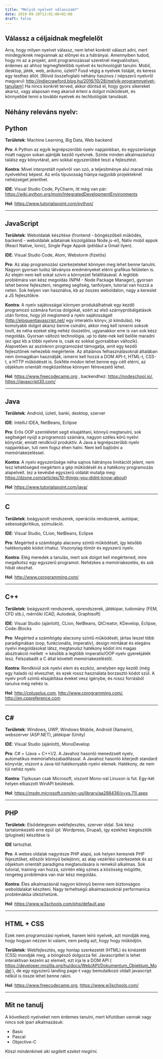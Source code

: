 ```yaml
---
title: "Melyik nyelvet válasszam?"
date: 2019-09-28T13:01:06+02:00
draft: false
---
```



Válassz a céljaidnak megfelelőt
---

Arra, hogy milyen nyelvet válassz, nem lehet konkrét választ adni, mert mindegyiknek megvannak az előnyei és a hátrányai. Amennyiben tudod, hogy mi az a projekt, amit programozással szeretnél megvalósítani, érdemes az ahhoz legmegfelelőbb nyelvet és technológiát tanulni. Mobil, desktop, játék, web, arduino, üzleti? Fusd végig a nyelvek listáját, és keress egy testhez állót. [Rövid összefoglaló néhány hasznos / népszerű nyelvről magyarul: http://indiecrawford.blog.hu/2016/10/28/melyik-programnyelvet-tanuljam]
Ha nincs konkrét terved, akkor döntsd el, hogy gyors sikereket akarsz, vagy alaposan meg akarod érteni a dolgot működését, és könnyebbé tenni a további nyelvek és techbológiák tanulását.

Néhány releváns nyelv:
---

Python
---
**Területek**: Machine Learning, Big Data, Web backend

**Pro**: A Python az egyik legnépszerűbb nyelv napjainkban, és egyszerűsége miatt nagyon sokan ajánlják kezdő nyelvnek. Szinte minden alkalmazáshoz találsz egy könyvtárat, ami sokkal egyszerűbbé teszi a fejlesztést.

**Kontra**: Mivel interpretált nyelvről van szó, a teljesítménye alul marad más nyelvekhez képest. Az erős típusosság hiánya nagyobb projekteknél nehézséget jelenthet.

**IDE**: Visual Studio Code, PyCharm, itt még van pár: https://wiki.python.org/moin/IntegratedDevelopmentEnvironments

**Hol**: https://www.tutorialspoint.com/python/

----
JavaScript
---
**Területek**: Weboldalak készítése (frontend - böngészőbeli működés, backend - weboldalak adatainak kiszolgálása Node.js-el), Natív mobil appok (React Native, Ionic), Single Page Appok (például a Gmail ilyen).

**IDE**: Visual Studio Code, Atom, Webstorm (fizetős)

**Pro**: Az alap programozási szerkezeteket könnyen meg lehet benne tanulni. Nagyon gyorsan tudsz látványos eredményeket elérni grafikus felületen is. Az elején nem kell sokat szívni a környezet felállításával. A legtöbb problémára van kész megoldás (NPM - Node Package Manager), gyorsan lehet benne fejleszteni, rengeteg segítség, tanfolyam, tutorial van hozzá a neten. Sok helyen van használva, kb az összes weboldalon, nagy a kereslet a JS fejlesztőkre. 

**Kontra**: A nyelv sajátosságai könnyen produkálhatnak egy kezdő programozó számára furcsa dolgokat, ezért az első szárnypróbálgatások után fontos, hogy jól megismerd a nyelv sajátosságait (http://eloquentjavascript.net/ egy interaktív könyv, jó kiindulás). Ha komolyabb dolgot akarsz benne csinálni, akkor meg kell ismerni soksok toolt, és néha ezeket elég nehéz összelőni, ugyanakkor erre is van sok kész megoldás. Gyorsan változó technológia, up to date-nek kell belőle maradni (ez igaz kb a többi nyelvre is, csak ez sokkal gyorsabban változik). Alapvetően az aszinkron programozást támogatja, amit egy kezdő fejlesztőnek nehezebb megértenie. Az általános felhasználásoknál általában nem önmagában használják, ismerni kell hozzá a DOM API-t, HTML-t, CSS-t, a HTTP működését is. Sokféle módon lehet benne egy célt elérni, az objektum orientált megközelítése könnyen félrevezető lehet.

**Hol**: https://www.freecodecamp.org , backendhez: https://nodeschool.io/, https://javascript30.com/


----
Java
---
**Területek**: Android, üzleti, banki, desktop, szerver

**IDE**: IntelliJ IDEA, NetBeans, Eclipse

**Pro**: Erős OOP szemléletet segít elsajátítani, könnyű megtanulni, sok segítséget nyújt a programozó számára, nagyon széles körű nyelvi könyvtár, emiatt rendkívül produktív. A Java a legnépszerűbb nyelv napjainkban, tuti nem fogsz éhen halni. Nem kell bajlódni a memóriakezeléssel.

**Kontra**: A nyelv egyszerűsége néha sajnos hátrányos limitációt jelent, nem lesz lehetőséged megérteni a gép működését és a hatékony programozás alapelveit.
(ez a kevésbé egyszerű oldalát mutatja meg: https://dzone.com/articles/10-things-you-didnt-know-about)

**Hol**: https://www.tutorialspoint.com/java/

----
C
---
**Területek**: beágyazott rendszerek, operációs rendszerek, autóipar, sebességkritikus, szimuláció.

**IDE**: Visual Studio, CLion, NetBeans, Eclipse

**Pro**: Megérted a számítógép alacsony szintű működését, így később hatékonyabb kódot írhatsz. Viszonylag tömör és egyszerű nyelv.

**Kontra**: Elég meredek a tanulás, mert sok dolgot kell megértened, mire megalkotsz egy egyszerű programot. Nehézkes a memóriakezelés, és sok hibát okozhat.

**Hol**: http://www.cprogramming.com/

----
C++
---
**Területek**: beágyazott rendszerek, oprendszerek, játékipar, tudomány (FEM, CFD stb.), mérnöki (CAD, Autodesk, Graphisoft)

**IDE**: Visual Studio (ajánlott), CLion, NetBeans, QtCreator, KDevelop, Eclipse, Code::Blocks

**Pro**: Megérted a számítógép alacsony szintű működését, jártas leszel több paradigmában (oop, funkcionális, imperatív), design mintákat és elegáns nyelvi megoldásokat látsz, megtanulsz hatékony kódot írni magas absztrakció mellett -> később a legtöbb imperatív/OOP nyelv gyerekjáték lesz. Felszabadít a C által követelt memóriakezeléstől.

**Kontra**: Rendkívül sok nyelvi elem és eszköz, amelyben egy kezdő (még egy haladó is) elveszhet, és ezek rossz használata borzasztó kódot szül. A nyelv profi szintű elsajátítása éveket vesz igénybe, és rossz forrásból tanulva még nehéz is.

**Hol**: http://cplusplus.com, http://www.cprogramming.com/, http://en.cppreference.com


----
C#
---
**Területek**: Windows, UWP, Windows Mobile, Android (Xamarin), webszerver (ASP.NET), játékipar (Unity)

**IDE**: Visual Studio (ajánlott), MonoDevelop

**Pro**: C# = (Java + C++)/2. A Javahoz hasonló menedzselt nyelv, automatikus memóriafelszabadítással. A Javahoz hasonló kiterjedt standard könyvtár, viszont a Java-tól hatékonyabb nyelvi elemek. Hatékony, de nem túl nehéz nyelv.

**Kontra**: Tipikusan csak Microsoft, viszont Mono-val Linuxon is fut. Egy-két helyen elbaszott WinAPI beütések.

**Hol**: https://msdn.microsoft.com/en-us/library/aa288436(v=vs.71).aspx 


----
PHP
---
**Területek**: Elsődelegesen webfejlesztés, szerver oldal. Sok kész tartalomkezelő erre épül (pl: Wordpress, Drupal), így ezekhez kiegészítők (pluginek) készítése is

**IDE** tartozhat.

**Pro**: A webes oldalak nagyrésze PHP alapú, sok helyen keresnek PHP fejesztőket, először könnyű belejönni, az alap vezérlési szerkezetek és az objektum orientált paradigma megtanulására is remekül alkalmas. Sok tutorial, training van hozzá, szintén elég színes a közösség mögötte, rengeteg problémára van már kész megoldás.

**Kontra**: Éles alkalmazásnál nagyon könnyű benne nem biztonságos weboldalakat készíteni. Nagy terheltségű alkalmazásoknál performanica problémákba ütközhetünk.

**Hol**: https://www.w3schools.com/php/default.asp


----
HTML + CSS
---
Ezek nem programozási nyelvek, hanem leíró nyelvek, azt mondják meg, hogy hogyan nézzen ki valami, nem pedig azt, hogy hogy működjön.

**Területek**: Webfejlesztés, egy honlap szerkezetét (HTML) és kinézetét (CSS) mondják meg, a böngésző dolgozza fel. Javascripttel is lehet interaktívan kezelni az elemeit, ezt írja le a DOM API ( https://developer.mozilla.org/hu/docs/Web/API/Dokumentum_Objektum_Model ), de egy egyszerű landing page-t vagy bemutatkozó oldalt javascript nélkül is össze lehet benne rakni.

**Hol**: https://www.freecodecamp.org, https://www.w3schools.com/


----
Mit ne tanulj
---
A következő nyelveket nem érdemes tanulni, mert kifutóban vannak vagy nincs sok ipari alkalmazásuk:

- Basic
- Pascal
- Objective-C



*Köszi mindenkinek aki segített ezeket megírni.*